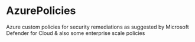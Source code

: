 # AzurePolicies
Azure custom policies for security remediations as suggested by Microsoft Defender for Cloud &amp; also some enterprise scale policies
